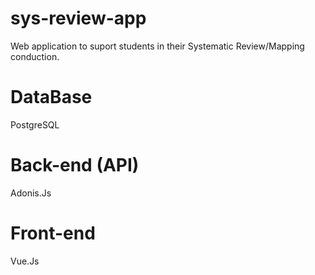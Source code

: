# sys-review-app

Web application to suport students in their Systematic Review/Mapping conduction.

# DataBase

PostgreSQL 

# Back-end (API)

Adonis.Js

# Front-end

Vue.Js
